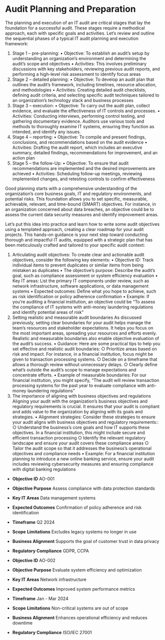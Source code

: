 # Audit Planning and Preparation

The planning and execution of an IT audit are critical stages that lay the foundation for a successful audit. These stages require a methodical approach, each with specific goals and activities. Let’s review and outline the sequential phases of a typical IT audit planning and execution framework:

1. Stage 1 – pre-planning: • Objective: To establish an audit’s setup by understanding an organization’s environment and determining the audit’s scope and objectives • Activities: This involves preliminary discussions with key stakeholders, reviewing previous audit reports, and performing a high-level risk assessment to identify focus areas
2. Stage 2 – detailed planning: • Objective: To develop an audit plan that outlines the audit’s framework, including timelines, resource allocation, and methodologies • Activities: Creating detailed audit checklists, defining audit criteria, and selecting specific audit techniques tailored to an organization’s technology stack and business processes
3. Stage 3 – execution: • Objective: To carry out the audit plan, collect evidence, and evaluate the effectiveness of IT controls and processes. • Activities: Conducting interviews, performing control testing, and gathering documentary evidence. Auditors use various tools and methods to thoroughly examine IT systems, ensuring they function as intended, and identify any issues.&#x20;
4. &#x20;Stage 4 – reporting: • Objective: To compile and present findings, conclusions, and recommendations based on the audit evidence • Activities: Drafting the audit report, which includes an executive summary, detailed findings, recommendations for improvement, and an action plan&#x20;
5. Stage 5 – the follow-Up: • Objective: To ensure that audit recommendations are implemented and the desired improvements are achieved • Activities: Scheduling follow-up meetings, reviewing implemented changes, and retesting controls to confirm effectiveness

Good planning starts with a comprehensive understanding of the organization’s core business goals, IT and regulatory environments, and potential risks. This foundation allows you to set specific, measurable, achievable, relevant, and time-bound (SMART) objectives. For instance, in an organization concerned about data breaches, an objective could be to assess the current data security measures and identify improvement areas.



Let’s put this idea into practice and learn how to write some audit objectives using a templated approach, creating a clear roadmap for your audit projects. This hands-on guidance is your next step toward conducting thorough and impactful IT audits, equipped with a strategic plan that has been meticulously crafted and tailored to your specific audit context:

1. Articulating audit objectives: To create clear and actionable audit objectives, consider the following key elements: • Objective ID: Track individual items to prevent duplicates or similar items from being mistaken as duplicates • The objective’s purpose: Describe the audit’s goal, such as compliance assessment or system efficiency evaluation • Key IT areas: List the primary IT components under review, such as network infrastructure, software applications, or data management systems • Expected outcomes: Define what you hope to achieve, such as risk identification or policy adherence confirmation • Example: If you’re auditing a financial institution, an objective could be “To assess the compliance of IT systems with anti-money laundering regulations and identify potential areas of risk”
2. Setting realistic and measurable audit boundaries As discussed previously, setting clear boundaries for your audit helps manage the team’s resources and stakeholder expectations. It helps you focus on the most important areas, spreading your resources and efforts evenly. Realistic and measurable boundaries also enable objective evaluation of the audit’s success. • Guidance: Here are some practical tips to help you set effective and realistic audit boundaries: ○ Prioritize areas based on risk and impact. For instance, in a financial institution, focus might be given to transaction processing systems. ○ Decide on a timeframe that allows a thorough review without unnecessary delays. ○ Clearly define what’s outside the audit’s scope to manage expectations and concentrate efforts. • Example of measurable boundaries: For our financial institution, you might specify, “The audit will review transaction processing systems for the past year to evaluate compliance with anti-money laundering regulations”
3. The importance of aligning with business objectives and regulations Aligning your audit with the organization’s business objectives and regulatory requirements is crucial. It ensures that your audit is compliant and adds value to the organization by aligning with its goals and strategies. • Alignment strategies: Consider these strategies to ensure your audit aligns with business objectives and regulatory requirements:: ○ Understand the business’s core goals and how IT supports these objectives. In a financial institution, this might include secure and efficient transaction processing ○ Identify the relevant regulatory landscape and ensure your audit covers these compliance areas ○ Tailor the audit scope so that it addresses the business’s operational objectives and compliance needs • Example: For a financial institution planning to introduce a new online banking service, ensure your audit includes reviewing cybersecurity measures and ensuring compliance with digital banking regulations





&#x20;

* **Objective ID**  AO-001
* **Objective Purpose**  Assess compliance with data protection standards
* **Key IT Areas**  Data management systems
* **Expected Outcomes**  Confirmation of policy adherence and risk identification
* **Timeframe** Q2 2024
* **Scope** **Limitations** Excludes legacy systems no longer in use
* **Business Alignment** Supports the goal of customer trust in data privacy
* **Regulatory Compliance** GDPR, CCPA





* **Objective ID**  AO-002
* **Objective Purpose**  Evaluate system efficiency and optimization
* **Key IT Areas**  Network infrastructure
* **Expected Outcomes**  Improved system performance metrics
* **Timeframe** Jan - Mar 2024
* **Scope** **Limitations** Non-critical systems are out of scope
* **Business Alignment** Enhances operational efficiency and reduces downtime
* **Regulatory Compliance** ISO/IEC 27001



